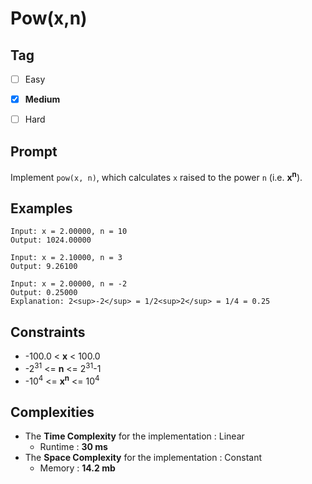 # Pow(x,n)
## Tag
- [ ] Easy  
- [x] **Medium**  
- [ ] Hard  
  

## Prompt
Implement `pow(x, n)`, which calculates `x` raised to the power `n` (i.e. **x<sup>n</sup>**).  
    
## Examples
```
Input: x = 2.00000, n = 10
Output: 1024.00000
```
```
Input: x = 2.10000, n = 3
Output: 9.26100
```
```
Input: x = 2.00000, n = -2
Output: 0.25000
Explanation: 2<sup>-2</sup> = 1/2<sup>2</sup> = 1/4 = 0.25
```
  
## Constraints
* -100.0 < **x** < 100.0
* -2<sup>31</sup> <= **n** <= 2<sup>31</sup>-1
* -10<sup>4</sup> <= **x<sup>n</sup>** <= 10<sup>4</sup>  
  
## Complexities
* The **Time Complexity** for the implementation : Linear
  * Runtime : **30 ms**  
* The **Space Complexity** for the implementation : Constant
  * Memory : **14.2 mb**